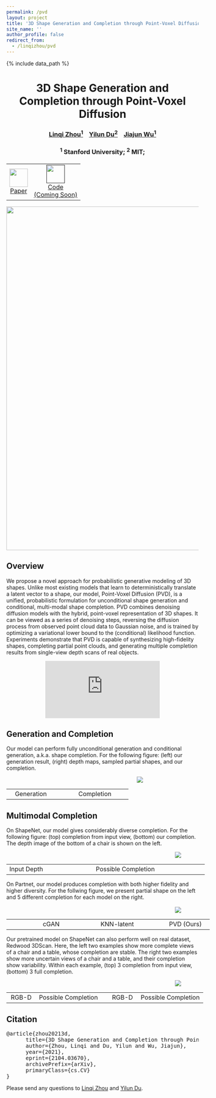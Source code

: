 ```yaml
---
permalink: /pvd
layout: project
title: '3D Shape Generation and Completion through Point-Voxel Diffusion'
site_name: ''
author_profile: false
redirect_from: 
  - /linqizhou/pvd
---
```


{% include data_path %}

<center><h1>3D Shape Generation and Completion through Point-Voxel Diffusion</h1></center>
<center><h3><a href="https://alexzhou907.github.io/">Linqi Zhou<sup>1</sup></a>&nbsp;&nbsp;&nbsp;
  <a href="https://yilundu.github.io/">Yilun Du<sup>2</sup></a>&nbsp;&nbsp;&nbsp;
  <a href="https://jiajunwu.com/">Jiajun Wu<sup>1</sup></a>
</h3></center>
<center><h3>
  <sup>1</sup> Stanford University;
  <sup>2</sup> MIT;
</h3></center>

<!-- paper icons -->
<center>
<table style="margin-top: 20px">
    <tr>
        <td><center><a href="https://arxiv.org/abs/2104.03670" class="nav-link"><img class="filter-blue" src="{{ "/images/paper_icon.svg" | prepend: data_path }}" width="48" height="48"/><br>Paper</a></center>
        </td>
        <td><center><a href="" class="nav-link"><img class="filter-blue" src="{{ "/images/github.svg" | prepend: data_path }}" width="48" height="48"/><br>Code<br> (Coming Soon)</a></center>
        </td>
    </tr>
</table>
</center>

<center>
<img src="{{ "/images/project_pages/pvd/pvd_teaser.gif" | prepend: data_path }}" width="900"/> 
</center>

<h2 class="title">Overview</h2>
<p>
We propose a novel approach for probabilistic generative modeling of 3D shapes. Unlike most existing models that learn to deterministically translate a latent vector to a shape, our model, Point-Voxel Diffusion (PVD), is a unified, probabilistic formulation for unconditional shape generation and conditional, multi-modal shape completion. PVD combines denoising diffusion models with the hybrid, point-voxel representation of 3D shapes. It can be viewed as a series of denoising steps, reversing the diffusion process from observed point cloud data to Gaussian noise, and is trained by optimizing a variational lower bound to the (conditional) likelihood function. Experiments demonstrate that PVD is capable of synthesizing high-fidelity shapes, completing partial point clouds, and generating multiple completion results from single-view depth scans of real objects. 
</p>
<center>

<div class="videoWrapper">
<iframe  src="https://www.youtube.com/embed/64jl79i6HNY" frameborder="0" allow="accelerometer; autoplay; clipboard-write; encrypted-media; gyroscope; picture-in-picture" allowfullscreen></iframe>
</div>


</center>

<h2 class="title">Generation and Completion</h2>
<p>
Our model can perform fully unconditional generation and conditional generation, a.k.a. shape completion. For the following
figure: (left) our generation result, (right) depth maps, sampled partial shapes, and our completion.
<center>
<div style="width: 700">
    <img src="{{ "/images/project_pages/pvd/gen_comp.gif" | prepend: data_path }}" /> 
    <table width="100%">
    <tr>
        <td style="width: 40%; text-align: center">Generation</td><td style="width: 5%;"></td>
        <td style="text-align: center">Completion</td>
    </tr>
</table>
</div>
</center>
</p>

<h2 class="title">Multimodal Completion</h2>
<p>
On ShapeNet, our model gives considerably diverse completion. For the following figure: (top) completion from input view,
(bottom) our completion. The depth image of the bottom of a chair is shown on the left.
<center>
<div style="width: 900">
    <img src="{{ "/images/project_pages/pvd/mm_shapenet.gif" | prepend: data_path }}"/> 
    <table width="100%">
    <tr>
        <td style="width: 20%; text-align: center;">Input Depth</td>
        <td style="text-align: center">Possible Completion</td>
    </tr>
</table>
</div>
</center>
On Partnet, our model produces completion with both higher fidelity and higher diversity. For the follwing figure, we present 
partial shape on the left and 5 different completion for each model on the right.
<br><br>
<center>
<div style="width: 900">
    <img src="{{ "/images/project_pages/pvd/mm_partnet.gif" | prepend: data_path }}"/> 
    <table width="100%">
    <tr>
        <td style="width: 8%;"></td>
        <td style="width: 28%; text-align: center">cGAN</td>
        <td style="width: 37%; text-align: center">KNN-latent</td><td style="width: 3%;"></td>
        <td style="text-align: center">PVD (Ours)</td>
    </tr>
</table>
</div>
</center>
</p>

<p>
Our pretrained model on ShapeNet can also perform well on real dataset, Redwood 3DScan. Here, the left two examples show more complete views of 
a chair and a table, whose completion are stable. The right two examples show more uncertain views of a chair and a table,
and their completion show variability. Within each example, (top) 3 completion from input view, (bottom) 3 full completion.
<center>
<div style="width: 900">
    <img src="{{ "/images/project_pages/pvd/mm_redwood.gif" | prepend: data_path }}"/> 
    <table width="100%">
    <tr>
        <td style="width: 15%; text-align: center">RGB-D</td>
        <td style="width: 33%; text-align: center">Possible Completion</td><td style="width: 3.5%;"></td>
        <td style="width: 15%; text-align: center">RGB-D</td>
        <td style="text-align: center">Possible Completion</td>
    </tr>
</table>
</div>
</center>
</p>
<h2 class="title">Citation</h2>
<pre>
@article{zhou20213d,
      title={3D Shape Generation and Completion through Point-Voxel Diffusion}, 
      author={Zhou, Linqi and Du, Yilun and Wu, Jiajun},
      year={2021},
      eprint={2104.03670},
      archivePrefix={arXiv},
      primaryClass={cs.CV}
}
</pre>

<p>Please send any questions to <a href="https://alexzhou907.github.io/">Linqi Zhou</a> and <a href="https://yilundu.github.io/">Yilun Du</a>.</p>



